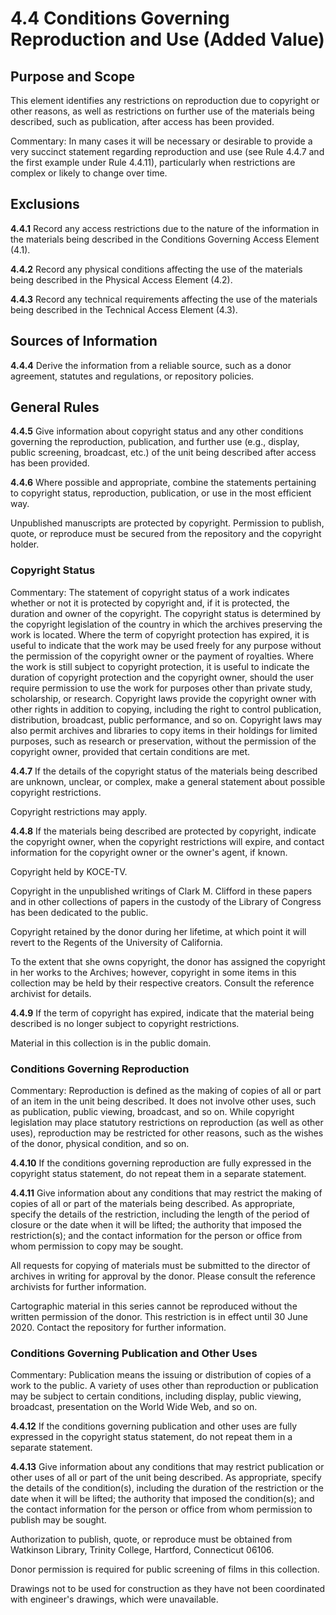 # 4.4 Conditions Governing Reproduction and Use (Added Value)

## Purpose and Scope

This element identifies any restrictions on reproduction due to copyright or other reasons, as well as restrictions on further use of the materials being described, such as publication, after access has been provided.

Commentary: In many cases it will be necessary or desirable to provide a very succinct statement regarding reproduction and use (see Rule 4.4.7 and the first example under Rule 4.4.11), particularly when restrictions are complex or likely to change over time.

## Exclusions

**4.4.1** Record any access restrictions due to the nature of the information in the materials being described in the Conditions Governing Access Element (4.1).

**4.4.2** Record any physical conditions affecting the use of the materials being described in the Physical Access Element (4.2).

**4.4.3** Record any technical requirements affecting the use of the materials being described in the Technical Access Element (4.3).

## Sources of Information

**4.4.4** Derive the information from a reliable source, such as a donor agreement, statutes and regulations, or repository policies.

## General Rules

**4.4.5** Give information about copyright status and any other conditions governing the reproduction, publication, and further use (e.g., display, public screening, broadcast, etc.) of the unit being described after access has been provided.

**4.4.6** Where possible and appropriate, combine the statements pertaining to copyright status, reproduction, publication, or use in the most efficient way.

Unpublished manuscripts are protected by copyright. Permission to publish, quote, or reproduce must be secured from the repository and the copyright holder.

### Copyright Status

Commentary: The statement of copyright status of a work indicates whether or not it is protected by copyright and, if it is protected, the duration and owner of the copyright. The copyright status is determined by the copyright legislation of the country in which the archives preserving the work is located. Where the term of copyright protection has expired, it is useful to indicate that the work may be used freely for any purpose without the permission of the copyright owner or the payment of royalties. Where the work is still subject to copyright protection, it is useful to indicate the duration of copyright protection and the copyright owner, should the user require permission to use the work for purposes other than private study, scholarship, or research. Copyright laws provide the copyright owner with other rights in addition to copying, including the right to control publication, distribution, broadcast, public performance, and so on. Copyright laws may also permit archives and libraries to copy items in their holdings for limited purposes, such as research or preservation, without the permission of the copyright owner, provided that certain conditions are met.

**4.4.7** If the details of the copyright status of the materials being described are unknown, unclear, or complex, make a general statement about possible copyright restrictions.

Copyright restrictions may apply.

**4.4.8** If the materials being described are protected by copyright, indicate the copyright owner, when the copyright restrictions will expire, and contact information for the copyright owner or the owner's agent, if known.

Copyright held by KOCE-TV.

Copyright in the unpublished writings of Clark M. Clifford in these papers and in other collections of papers in the custody of the Library of Congress has been dedicated to the public.

Copyright retained by the donor during her lifetime, at which point it will revert to the Regents of the University of California.

To the extent that she owns copyright, the donor has assigned the copyright in her works to the Archives; however, copyright in some items in this collection may be held by their respective creators. Consult the reference archivist for details.

**4.4.9** If the term of copyright has expired, indicate that the material being described is no longer subject to copyright restrictions.

Material in this collection is in the public domain.

### Conditions Governing Reproduction

Commentary: Reproduction is defined as the making of copies of all or part of an item in the unit being described. It does not involve other uses, such as publication, public viewing, broadcast, and so on. While copyright legislation may place statutory restrictions on reproduction (as well as other uses), reproduction may be restricted for other reasons, such as the wishes of the donor, physical condition, and so on.

**4.4.10** If the conditions governing reproduction are fully expressed in the copyright status statement, do not repeat them in a separate statement.

**4.4.11** Give information about any conditions that may restrict the making of copies of all or part of the materials being described. As appropriate, specify the details of the restriction, including the length of the period of closure or the date when it will be lifted; the authority that imposed the restriction(s); and the contact information for the person or office from whom permission to copy may be sought.

All requests for copying of materials must be submitted to the director of archives in writing for approval by the donor. Please consult the reference archivists for further information.

Cartographic material in this series cannot be reproduced without the written permission of the donor. This restriction is in effect until 30 June 2020. Contact the repository for further information.

### Conditions Governing Publication and Other Uses

Commentary: Publication means the issuing or distribution of copies of a work to the public. A variety of uses other than reproduction or publication may be subject to certain conditions, including display, public viewing, broadcast, presentation on the World Wide Web, and so on.

**4.4.12** If the conditions governing publication and other uses are fully expressed in the copyright status statement, do not repeat them in a separate statement.

**4.4.13** Give information about any conditions that may restrict publication or other uses of all or part of the unit being described. As appropriate, specify the details of the condition(s), including the duration of the restriction or the date when it will be lifted; the authority that imposed the condition(s); and the contact information for the person or office from whom permission to publish may be sought.

Authorization to publish, quote, or reproduce must be obtained from Watkinson Library, Trinity College, Hartford, Connecticut 06106.

Donor permission is required for public screening of films in this collection.

Drawings not to be used for construction as they have not been coordinated with engineer's drawings, which were unavailable.
